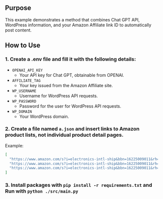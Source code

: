 ## Purpose

This example demonstrates a method that combines Chat GPT API, WordPress information, and your Amazon Affiliate link ID to automatically post content.

## How to Use

### 1. Create a .env file and fill it with the following details:

- `OPENAI_API_KEY`
  - Your API key for Chat GPT, obtainable from OPENAI.
- `AFFILIATE_TAG`
  - Your key issued from the Amazon Affiliate site.
- `WP_USERNAME`
  - Username for WordPress API requests.
- `WP_PASSWORD`
  - Password for the user for WordPress API requests.
- `WP_DOMAIN`
  - Your WordPress domain.

### 2. Create a file named `a.json` and insert links to Amazon product lists, not individual product detail pages.

Example:

```json
[
  "https://www.amazon.com/s?i=electronics-intl-ship&bbn=16225009011&rh=n%3A16225009011%2Cn%3A172541&page=6&qid=1705632068&ref=sr_pg_2",
  "https://www.amazon.com/s?i=electronics-intl-ship&bbn=16225009011&rh=n%3A16225009011%2Cn%3A172541&page=7&qid=1705632068&ref=sr_pg_2",
  "https://www.amazon.com/s?i=electronics-intl-ship&bbn=16225009011&rh=n%3A16225009011%2Cn%3A172541&page=8&qid=1705632068&ref=sr_pg_2"
]
```

### 3. Install packages with `pip install -r requirements.txt` and Run with `python ./src/main.py`
